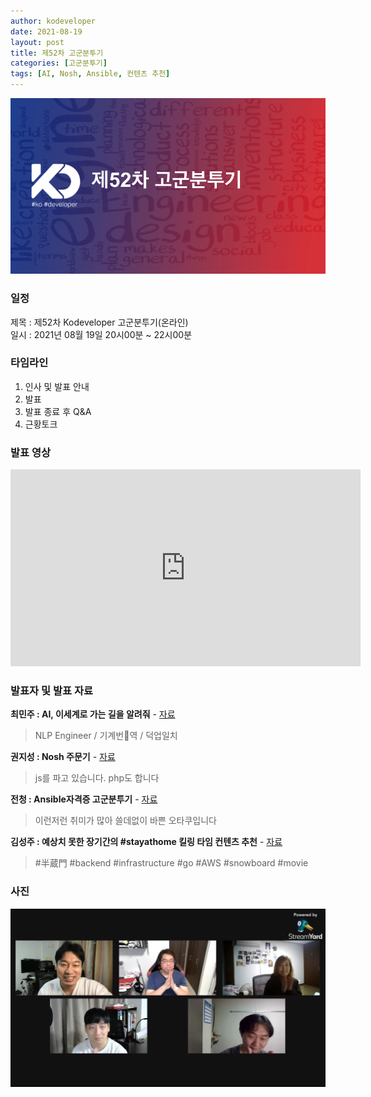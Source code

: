 ```yaml
---
author: kodeveloper
date: 2021-08-19
layout: post
title: 제52차 고군분투기
categories: [고군분투기]
tags: [AI, Nosh, Ansible, 컨텐츠 추천]
---
```


![](/img/struggle/52/title.png)

### 일정

제목 : 제52차 Kodeveloper 고군분투기(온라인)  
일시 : 2021년 08월 19일 20시00분 ~ 22시00분   

### 타임라인

1. 인사 및 발표 안내
2. 발표
3. 발표 종료 후 Q&A  
4. 근황토크

### 발표 영상

<iframe width="560" height="315" src="https://www.youtube.com/embed/S3lUa0JAsSs" title="YouTube video player" frameborder="0" allow="accelerometer; autoplay; clipboard-write; encrypted-media; gyroscope; picture-in-picture" allowfullscreen></iframe>

### 발표자 및 발표 자료

**최민주 : AI, 이세계로 가는 길을 알려줘** - [자료](https://github.com/kodevops/presentation/blob/main/52/%EC%B5%9C%EB%AF%BC%EC%A3%BC-AI%2C%20%EC%9D%B4%EC%84%B8%EA%B3%84%EB%A1%9C%20%EA%B0%80%EB%8A%94%20%EA%B8%B8%EC%9D%84%20%EC%95%8C%EB%A0%A4%EC%A4%98!.pdf)

> NLP Engineer / 기계번역 / 덕업일치

**권지성 : Nosh 주문기** - [자료](https://github.com/kodevops/presentation/blob/main/52/%EA%B6%8C%EC%A7%80%EC%84%B1-Nosh%EC%9D%B4%EC%9A%A9%EA%B8%B0.pptx.pdf)

> js를 파고 있습니다. php도 합니다

**전청 : Ansible자격증 고군분투기** - [자료](https://github.com/kodevops/presentation/blob/main/52/%EC%A0%84%EC%B2%AD-Ansible%20%EC%9E%90%EA%B2%A9%EC%A6%9D%20%EA%B3%A0%EA%B5%B0%EB%B6%84%ED%88%AC%EA%B8%B0.pdf)

> 이런저런 취미가 많아 쓸데없이 바쁜 오타쿠입니다

**김성주 : 예상치 못한 장기간의 #stayathome 킬링 타임 컨텐츠 추천** - [자료](https://github.com/kodevops/presentation/blob/main/52/%EA%B9%80%EC%84%B1%EC%A3%BC-%EC%98%88%EC%83%81%EC%B9%98%20%EB%AA%BB%ED%95%9C%20%EC%9E%A5%EA%B8%B0%EA%B0%84%EC%9D%98stayathome%ED%82%AC%EB%A7%81%20%ED%83%80%EC%9E%84%20%EC%BB%A8%ED%85%90%EC%B8%A0%20%EC%B6%94%EC%B2%9C.pdf)

> #半蔵門 #backend #infrastructure #go #AWS #snowboard #movie


### 사진

![](/img/struggle/52/all.png)
